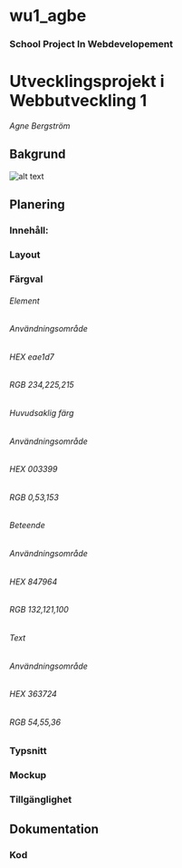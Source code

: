 # wu1_agbe
### School Project In Webdevelopement
# Utvecklingsprojekt i Webbutveckling 1
*Agne Bergström*

## Bakgrund
![alt text](https://www.maxpixel.net/static/photo/1x/World-Earth-Rise-Sunrise-Space-Outer-Sun-Globe-1765027.jpg "Bckground imgae")

## Planering
### Innehåll:
### Layout
### Färgval

###### Element
###### Användningsområde
###### HEX eae1d7
###### RGB 234,225,215

###### Huvudsaklig färg
###### Användningsområde
###### HEX 003399
###### RGB 0,53,153

###### Beteende
###### Användningsområde
###### HEX 847964
###### RGB 132,121,100

###### Text
###### Användningsområde
###### HEX 363724
###### RGB 54,55,36

### Typsnitt
### Mockup

### Tillgänglighet


## Dokumentation
### Kod
